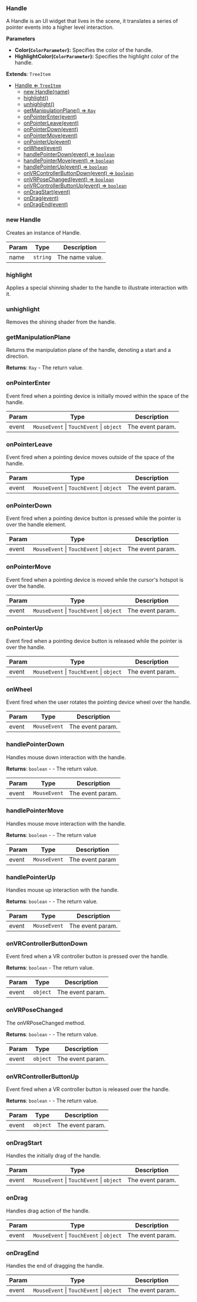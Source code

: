 <a name="Handle"></a>

### Handle 
A Handle is an UI widget that lives in the scene, it translates a series of pointer events into a higher level interaction.

**Parameters**
* **Color(`ColorParameter`):** Specifies the color of the handle.
* **HighlightColor(`ColorParameter`):** Specifies the highlight color of the handle.


**Extends**: <code>TreeItem</code>  

* [Handle ⇐ <code>TreeItem</code>](#Handle)
    * [new Handle(name)](#new-Handle)
    * [highlight()](#highlight)
    * [unhighlight()](#unhighlight)
    * [getManipulationPlane() ⇒ <code>Ray</code>](#getManipulationPlane)
    * [onPointerEnter(event)](#onPointerEnter)
    * [onPointerLeave(event)](#onPointerLeave)
    * [onPointerDown(event)](#onPointerDown)
    * [onPointerMove(event)](#onPointerMove)
    * [onPointerUp(event)](#onPointerUp)
    * [onWheel(event)](#onWheel)
    * [handlePointerDown(event) ⇒ <code>boolean</code>](#handlePointerDown)
    * [handlePointerMove(event) ⇒ <code>boolean</code>](#handlePointerMove)
    * [handlePointerUp(event) ⇒ <code>boolean</code>](#handlePointerUp)
    * [onVRControllerButtonDown(event) ⇒ <code>boolean</code>](#onVRControllerButtonDown)
    * [onVRPoseChanged(event) ⇒ <code>boolean</code>](#onVRPoseChanged)
    * [onVRControllerButtonUp(event) ⇒ <code>boolean</code>](#onVRControllerButtonUp)
    * [onDragStart(event)](#onDragStart)
    * [onDrag(event)](#onDrag)
    * [onDragEnd(event)](#onDragEnd)

<a name="new_Handle_new"></a>

### new Handle
Creates an instance of Handle.


| Param | Type | Description |
| --- | --- | --- |
| name | <code>string</code> | The name value. |

<a name="Handle+highlight"></a>

### highlight
Applies a special shinning shader to the handle to illustrate interaction with it.


<a name="Handle+unhighlight"></a>

### unhighlight
Removes the shining shader from the handle.


<a name="Handle+getManipulationPlane"></a>

### getManipulationPlane
Returns the manipulation plane of the handle, denoting a start and a direction.


**Returns**: <code>Ray</code> - The return value.  
<a name="Handle+onPointerEnter"></a>

### onPointerEnter
Event fired when a pointing device is initially moved within the space of the handle.



| Param | Type | Description |
| --- | --- | --- |
| event | <code>MouseEvent</code> \| <code>TouchEvent</code> \| <code>object</code> | The event param. |

<a name="Handle+onPointerLeave"></a>

### onPointerLeave
Event fired when a pointing device moves outside of the space of the handle.



| Param | Type | Description |
| --- | --- | --- |
| event | <code>MouseEvent</code> \| <code>TouchEvent</code> \| <code>object</code> | The event param. |

<a name="Handle+onPointerDown"></a>

### onPointerDown
Event fired when a pointing device button is pressed while the pointer is over the handle element.



| Param | Type | Description |
| --- | --- | --- |
| event | <code>MouseEvent</code> \| <code>TouchEvent</code> \| <code>object</code> | The event param. |

<a name="Handle+onPointerMove"></a>

### onPointerMove
Event fired when a pointing device is moved while the cursor's hotspot is over the handle.



| Param | Type | Description |
| --- | --- | --- |
| event | <code>MouseEvent</code> \| <code>TouchEvent</code> \| <code>object</code> | The event param. |

<a name="Handle+onPointerUp"></a>

### onPointerUp
Event fired when a pointing device button is released while the pointer is over the handle.



| Param | Type | Description |
| --- | --- | --- |
| event | <code>MouseEvent</code> \| <code>TouchEvent</code> \| <code>object</code> | The event param. |

<a name="Handle+onWheel"></a>

### onWheel
Event fired when the user rotates the pointing device wheel over the handle.



| Param | Type | Description |
| --- | --- | --- |
| event | <code>MouseEvent</code> | The event param. |

<a name="Handle+handlePointerDown"></a>

### handlePointerDown
Handles mouse down interaction with the handle.


**Returns**: <code>boolean</code> - - The return value.  

| Param | Type | Description |
| --- | --- | --- |
| event | <code>MouseEvent</code> | The event param. |

<a name="Handle+handlePointerMove"></a>

### handlePointerMove
Handles mouse move interaction with the handle.


**Returns**: <code>boolean</code> - - The return value  

| Param | Type | Description |
| --- | --- | --- |
| event | <code>MouseEvent</code> | The event param |

<a name="Handle+handlePointerUp"></a>

### handlePointerUp
Handles mouse up interaction with the handle.


**Returns**: <code>boolean</code> - - The return value.  

| Param | Type | Description |
| --- | --- | --- |
| event | <code>MouseEvent</code> | The event param. |

<a name="Handle+onVRControllerButtonDown"></a>

### onVRControllerButtonDown
Event fired when a VR controller button is pressed over the handle.


**Returns**: <code>boolean</code> - The return value.  

| Param | Type | Description |
| --- | --- | --- |
| event | <code>object</code> | The event param. |

<a name="Handle+onVRPoseChanged"></a>

### onVRPoseChanged
The onVRPoseChanged method.


**Returns**: <code>boolean</code> - - The return value.  

| Param | Type | Description |
| --- | --- | --- |
| event | <code>object</code> | The event param. |

<a name="Handle+onVRControllerButtonUp"></a>

### onVRControllerButtonUp
Event fired when a VR controller button is released over the handle.


**Returns**: <code>boolean</code> - - The return value.  

| Param | Type | Description |
| --- | --- | --- |
| event | <code>object</code> | The event param. |

<a name="Handle+onDragStart"></a>

### onDragStart
Handles the initially drag of the handle.



| Param | Type | Description |
| --- | --- | --- |
| event | <code>MouseEvent</code> \| <code>TouchEvent</code> \| <code>object</code> | The event param. |

<a name="Handle+onDrag"></a>

### onDrag
Handles drag action of the handle.



| Param | Type | Description |
| --- | --- | --- |
| event | <code>MouseEvent</code> \| <code>TouchEvent</code> \| <code>object</code> | The event param. |

<a name="Handle+onDragEnd"></a>

### onDragEnd
Handles the end of dragging the handle.



| Param | Type | Description |
| --- | --- | --- |
| event | <code>MouseEvent</code> \| <code>TouchEvent</code> \| <code>object</code> | The event param. |

